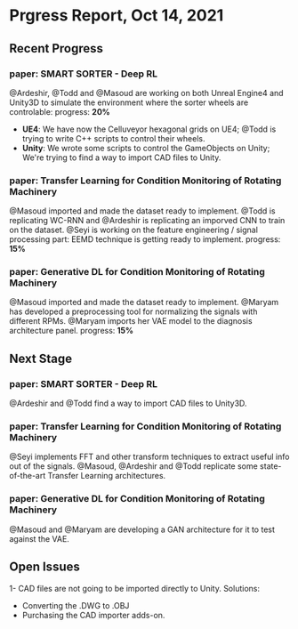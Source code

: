 # Prgress Report, Oct 14, 2021
## Recent Progress
### paper: SMART SORTER - Deep RL
@Ardeshir, @Todd and @Masoud are working on both Unreal Engine4 and Unity3D to simulate the environment where the sorter wheels are controlable:
progress: **20%**
- **UE4**: We have now the Celluveyor hexagonal grids on UE4; @Todd is trying to write C++ scripts to control their wheels.
- **Unity**: We wrote some scripts to control the GameObjects on Unity; We're trying to find a way to import CAD files to Unity.
### paper: Transfer Learning for Condition Monitoring of Rotating Machinery
@Masoud imported and made the dataset ready to implement.
@Todd is replicating WC-RNN and @Ardeshir is replicating an imporved CNN to train on the dataset.
@Seyi is working on the feature engineering / signal processing part: EEMD technique is getting ready to implement.
progress: **15%**

### paper: Generative DL for Condition Monitoring of Rotating Machinery
@Masoud imported and made the dataset ready to implement.
@Maryam has developed a preprocessing tool for normalizing the signals with different RPMs.
@Maryam imports her VAE model to the diagnosis architecture panel.
progress: **15%**

## Next Stage
### paper: SMART SORTER - Deep RL
@Ardeshir and @Todd find a way to import CAD files to Unity3D.

### paper: Transfer Learning for Condition Monitoring of Rotating Machinery
@Seyi implements FFT and other transform techniques to extract useful info out of the signals.
@Masoud, @Ardeshir and @Todd replicate some state-of-the-art Transfer Learning architectures.

### paper: Generative DL for Condition Monitoring of Rotating Machinery
@Masoud and @Maryam are developing a GAN architecture for it to test against the VAE.

## Open Issues
1- CAD files are not going to be imported directly to Unity. Solutions:
- Converting the .DWG to .OBJ
- Purchasing the CAD importer adds-on.

